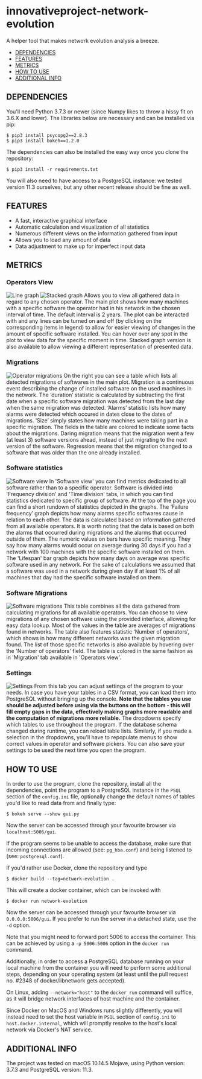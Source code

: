 # innovativeproject-network-evolution


A helper tool that makes network evolution analysis a breeze.

- [DEPENDENCIES](#dependencies)
- [FEATURES](#features)
- [METRICS](#metrics)
- [HOW TO USE](#how-to-use)
- [ADDITIONAL INFO](#additional-info)

## DEPENDENCIES
You'll need Python 3.7.3 or newer (since Numpy likes to throw a hissy fit on 3.6.X and lower). The libraries below are necessary and can be installed via pip:  
```
$ pip3 install psycopg2==2.8.3
$ pip3 install bokeh==1.2.0
```
The dependencies can also be installed the easy way once you clone the repository:
```
$ pip3 install -r requirements.txt
```
You will also need to have access to a PostgreSQL instance: we tested version 11.3 ourselves, but any other recent release should be fine as well.

## FEATURES
- A fast, interactive graphical interface
- Automatic calculation and visualization of all statistics
- Numerous different views on the information gathered from input
- Allows you to load any amount of data
- Data adjustment to make up for imperfect input data

## METRICS
### Operators View
![Line graph](./screenshots/operators_view_lines.png)
![Stacked graph](./screenshots/operators_view_stacked.png)
Allows you to view all gathered data in regard to any chosen operator. The main plot shows how many machines with a specific software the operator had in his network in the chosen interval of time. The default interval is 2 years. The plot can be interacted with and any lines can be turned on and off (by clicking on the corresponding items in legend) to allow for easier viewing of changes in the amount of specific software installed. You can hover over any spot in the plot to view data for the specific moment in time. Stacked graph version is also available to allow viewing a different representation of presented data.

### Migrations
![Operator migrations](./screenshots/operators_view_migrations.png)
On the right you can see a table which lists all detected migrations of softwares in the main plot. Migration is a continuous event describing the change of installed software on the used machines in the network. The ‘duration’ statistic is calculated by subtracting the first date when a specific software migration was detected from the last day when the same migration was detected. ‘Alarms’ statistic lists how many alarms were detected which occured in dates close to the dates of migrations. ‘Size’ simply states how many machines were taking part in a specific migration. The fields in the table are colored to indicate some facts about the migrations. Daring migration means that the migration went a few (at least 3) software versions ahead, instead of just migrating to the next version of the software. Regression means that the migration changed to a software that was older than the one already installed. 

### Software statistics
![Software view](./screenshots/software_view_fd.png)
In 'Software view' you can find metrics dedicated to all software rather than to a specific operator. Software is divided into 'Frequency division' and 'Time division' tabs, in which you can find statistics dedicated to specific group of software. At the top of the page you can find a short rundown of statistics depicted in the graphs. The ‘Failure frequency’ graph depicts how many alarms specific softwares cause in relation to each other. The data is calculated based on information gathered from all available operators. It is worth noting that the data is based on both the alarms that occurred during migrations and the alarms that occurred outside of them. The numeric values on bars have specific meaning. They say how many alarms would occur on average during 30 days if you had a network with 100 machines with the specific software installed on them. The 'Lifespan' bar graph depicts how many days on average was specific software used in any network. For the sake of calculations we assumed that a software was used in a network during given day if at least 1% of all machines that day had the specific software installed on them.

### Software Migrations
![Software migrations](./screenshots/software_view_migrations.png)
This table combines all the data gathered from calculating migrations for all available operators. You can choose to view migrations of any chosen software using the provided interface, allowing for easy data lookup. Most of the values in the table are averages of migrations found in networks. The table also features statistic ‘Number of operators’, which shows in how many different networks was the given migration found. The list of those specific networks is also available by hovering over the 'Number of operators' field. The table is colored in the same fashion as in 'Migration' tab available in 'Operators view'.

### Settings
![Settings](./screenshots/settings.png)
From this tab you can adjust settings of the program to your needs. In case you have your tables in a CSV format, you can load them into PostgreSQL without bringing up the console. **Note that the tables you use should be adjusted before using via the buttons on the bottom - this will fill empty gaps in the data, effectively making graphs more readable and the computation of migrations more reliable.** The dropdowns specify which tables to use throughout the program. If the database schema changed during runtime, you can reload table lists. Similarly, if you made a selection in the dropdowns, you'll have to repopulate menus to show correct values in operator and software pickers. You can also save your settings to be used the next time you open the program.

## HOW TO USE
In order to use the program, clone the repository, install all the dependencies, point the program to a PostgreSQL instance in the `PSQL` section of the `config.ini` file, optionally change the default names of tables you'd like to read data from and finally type:
```
$ bokeh serve --show gui.py
```
Now the server can be accessed through your favourite browser via `localhost:5006/gui`.

If the program seems to be unable to access the database, make sure that incoming connections are allowed (see: `pg_hba.conf`) and being listened to (see: `postgresql.conf`).

If you'd rather use Docker, clone the repository and type
```
$ docker build --tag=network-evolution .
```
This will create a docker container, which can be invoked with
```
$ docker run network-evolution
```
Now the server can be accessed through your favourite browser via `0.0.0.0:5006/gui`. If you prefer to run the server in a detached state, use the `-d` option.

Note that you might need to forward port 5006 to access the container. This can be achieved by using a `-p 5006:5006` option in the `docker run` command.

Additionally, in order to access a PostgreSQL database running on your local machine from the container you will need to perform some additional steps, depending on your operating system (at least until the pull request no. #2348 of docker/libnetwork gets accepted).

On Linux, adding `--network="host"` to the `docker run` command will suffice, as it will bridge network interfaces of host machine and the container.

Since Docker on MacOS and Windows runs slightly differently, you will instead need to set the host variable in `PSQL` section of `config.ini` to `host.docker.internal`, which will promptly resolve to the host's local network via Docker's NAT service.

## ADDITIONAL INFO
The project was tested on macOS 10.14.5 Mojave, using Python version: 3.7.3 and PostgreSQL version: 11.3.
